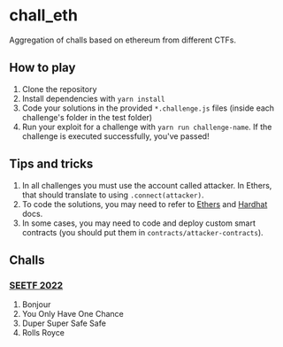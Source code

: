 # chall_eth

Aggregation of challs based on ethereum from different CTFs.

## How to play

1. Clone the repository
2. Install dependencies with `yarn install`
3. Code your solutions in the provided `*.challenge.js` files (inside each challenge's folder in the test folder)
4. Run your exploit for a challenge with `yarn run challenge-name`. If the challenge is executed successfully, you've passed!

## Tips and tricks

1. In all challenges you must use the account called attacker. In Ethers, that should translate to using `.connect(attacker)`.
2. To code the solutions, you may need to refer to [Ethers](https://docs.ethers.io/v5/single-page/) and [Hardhat](https://hardhat.org/getting-started) docs.
3. In some cases, you may need to code and deploy custom smart contracts (you should put them in `contracts/attacker-contracts`).

## Challs

### [SEETF 2022](https://ctftime.org/event/1543)

1. Bonjour
2. You Only Have One Chance
3. Duper Super Safe Safe
4. Rolls Royce
